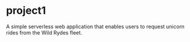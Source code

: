 # project1
A simple serverless web application that enables users to request unicorn rides from the Wild Rydes fleet.
